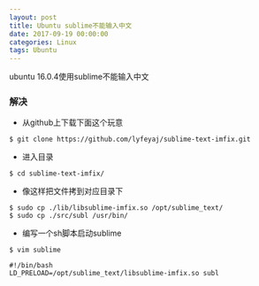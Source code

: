 ```yaml
---
layout: post
title: Ubuntu sublime不能输入中文
date: 2017-09-19 00:00:00
categories: Linux
tags: Ubuntu
---
```


ubuntu 16.0.4使用sublime不能输入中文

### 解决

* 从github上下载下面这个玩意


```
$ git clone https://github.com/lyfeyaj/sublime-text-imfix.git

```

* 进入目录

```
$ cd sublime-text-imfix/
```

* 像这样把文件拷到对应目录下

```
$ sudo cp ./lib/libsublime-imfix.so /opt/sublime_text/
$ sudo cp ./src/subl /usr/bin/
```

* 编写一个sh脚本启动sublime

```
$ vim sublime
```

```
#!/bin/bash
LD_PRELOAD=/opt/sublime_text/libsublime-imfix.so subl
```